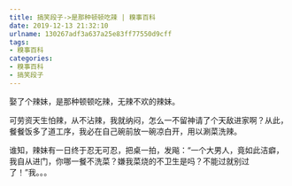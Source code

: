 ```yaml
---
title: 搞笑段子->是那种顿顿吃辣 | 糗事百科
date: 2019-12-13 21:32:10
urlname: 130267adf3a637a25e83ff77550d9cff
tags: 
- 糗事百科
categories:
- 糗事百科
- 搞笑段子
---
```

娶了个辣妹，是那种顿顿吃辣，无辣不欢的辣妹。

可劳资天生怕辣，从不沾辣，我就纳闷，怎么一不留神请了个天敌进家啊？从此，餐餐饭多了道工序，我必在自己碗前放一碗凉白开，用以涮菜洗辣。

谁知，辣妹有一日终于忍无可忍，把桌一拍，发飚：“一个大男人，竟如此洁癖，我自从进门，你哪一餐不洗菜？嫌我菜烧的不卫生是吗？不能过就别过了！”我。。。


